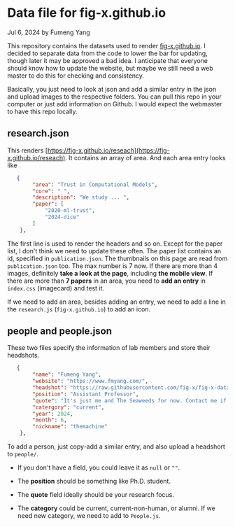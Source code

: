 # Data file for fig-x.github.io

Jul 6, 2024 by Fumeng Yang

This repository contains the datasets used to render [fig-x.github.io](https://github.com/fig-x/fig-x.github.io/tree/main). I decided to separate data from the code to lower the bar for updating, though later it may be approved a bad idea. I anticipate that everyone should know how to update the website, but maybe we still need a web master to do this for checking and consistency. 

Basically, you just need to look at json and add a similar entry in the json and upload images to the respective folders. You can pull this repo in your computer or just add information on Github. I would expect the webmaster to have this repo locally.

## research.json

This renders [https://fig-x.github.io/reseach](https://fig-x.github.io/reseach). It contains an array of area. And each area entry looks like

```json
   {
        "area": "Trust in Computational Models",
        "core": " ",
        "description": "We study ... ",
        "paper": [
            "2020-ml-trust",
            "2024-dice"
        ]
    },

```

The first line is used to render the headers and so on. Except for the paper list, I don't think we need to update these often. The paper list contains an id, specified in `publication.json`. The thumbnails on this page are read from `publication.json` too. The max number is 7 now. If there are more than 4 images, definitely **take a look at the page**, including **the mobile view**. If there are more than **7 papers** in an area, you need to **add an entry** in `index.css` (imagecard) and test it.

If we need to add an area, besides adding an entry, we need to add a line in the `research.js` (`fig-x.github.io`) to add an icon.

## people and people.json

These two files specify the information of lab members and store their headshots. 

```json
   {
        "name": "Fumeng Yang",
        "website": "https://www.fmyang.com/",
        "headshot": "https://raw.githubusercontent.com/fig-x/fig-x-data/main/people/Fumeng-Yang.JPG",
        "position": "Assistant Professor",
        "quote": "It's just me and The Seaweeds for now. Contact me if you are interested in working with me!",
        "catergory": "current",
        "year": 2024,
        "month": 6,
        "nickname": "themachine"
    },
```

To add a person, just copy-add a similar entry, and also upload a headshort to `people/`. 
- If you don't have a field, you could leave it as `null` or `""`.   

- The **position** should be something like Ph.D. student. 
  
- The **quote** field ideally should be your research focus. 
  
- The **category** could be current, current-non-human, or alumni. If we need new category, we need to add to `People.js`. 